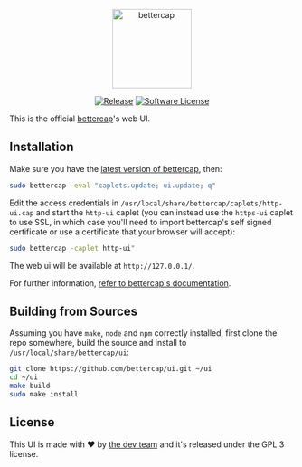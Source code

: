<p align="center">
  <img alt="bettercap" src="https://github.com/bettercap/ui/blob/master/src/assets/images/logo.png" height="140" />
  <p align="center">
    <a href="https://github.com/bettercap/ui/releases/latest"><img alt="Release" src="https://img.shields.io/github/release/bettercap/ui.svg?style=flat-square"></a>
    <a href="https://github.com/bettercap/bettercap/blob/master/LICENSE.md"><img alt="Software License" src="https://img.shields.io/badge/license-GPL3-brightgreen.svg?style=flat-square"></a>
  </p>
</p>

This is the official [bettercap](https://www.bettercap.org/)'s web UI.

## Installation

Make sure you have the [latest version of bettercap](https://github.com/bettercap/bettercap/releases), then:

```sh
sudo bettercap -eval "caplets.update; ui.update; q"
```

Edit the access credentials in `/usr/local/share/bettercap/caplets/http-ui.cap` and start the `http-ui` caplet (you can instead use the `https-ui` caplet to use SSL, in which case you'll need to import bettercap's self signed certificate or use a certificate that your browser will accept): 

```sh
sudo bettercap -caplet http-ui"
```

The web ui will be available at `http://127.0.0.1/`.

For further information, [refer to bettercap's documentation](https://www.bettercap.org/).

## Building from Sources

Assuming you have `make`, `node` and `npm` correctly installed, first clone the repo somewhere, build the source and install to `/usr/local/share/bettercap/ui`:

```sh
git clone https://github.com/bettercap/ui.git ~/ui
cd ~/ui
make build
sudo make install
```

## License

This UI is made with ♥  by [the dev team](https://github.com/bettercap/ui/graphs/contributors) and it's released under the GPL 3 license.
